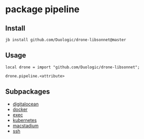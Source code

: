 # package pipeline



## Install

```
jb install github.com/Duologic/drone-libsonnet@master
```

## Usage

```jsonnet
local drone = import "github.com/Duologic/drone-libsonnet";

drone.pipeline.<attribute>

```

## Subpackages

* [digitalocean](pipeline/digitalocean.md)
* [docker](pipeline/docker.md)
* [exec](pipeline/exec.md)
* [kubernetes](pipeline/kubernetes.md)
* [macstadium](pipeline/macstadium.md)
* [ssh](pipeline/ssh.md)

